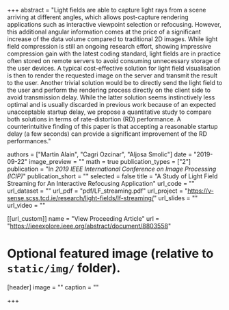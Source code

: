 +++ abstract = "Light fields are able to capture light rays from a scene arriving at different angles, which allows post-capture rendering applications such as interactive viewpoint selection or refocusing. However, this additional angular information comes at the price of a significant increase of the data volume compared to traditional 2D images. While light field compression is still an ongoing research effort, showing impressive compression gain with the latest coding standard, light fields are in practice often stored on remote servers to avoid consuming unnecessary storage of the user devices. A typical cost-effective solution for light field visualisation is then to render the requested image on the server and transmit the result to the user. Another trivial solution would be to directly send the light field to the user and perform the rendering process directly on the client side to avoid transmission delay. While the latter solution seems instinctively less optimal and is usually discarded in previous work because of an expected unacceptable startup delay, we propose a quantitative study to compare both solutions in terms of rate-distortion (RD) performance. A counterintuitive finding of this paper is that accepting a reasonable startup delay (a few seconds) can provide a significant improvement of the RD performances."

authors = ["Martin Alain", "Cagri Ozcinar", "Aljosa Smolic"]
date = "2019-09-22"
image_preview = ""
math = true
publication_types = ["2"]
publication = "In *2019 IEEE International Conference on Image Processing (ICIP)*"
publication_short = ""
selected = false
title = "A Study of Light Field Streaming for An Interactive Refocusing Application"
url_code = ""
url_dataset = ""
url_pdf = "pdf/LF_streaming.pdf"
url_project = "https://v-sense.scss.tcd.ie/research/light-fields/lf-streaming/"
url_slides = ""
url_video = ""

[[url_custom]]
name = "View Proceeding Article"
url = "https://ieeexplore.ieee.org/abstract/document/8803558"

# Optional featured image (relative to `static/img/` folder).
[header]
image = ""
caption = ""

+++

